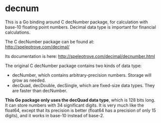 # decnum
This is a Go binding around C decNumber package, for calculation with base-10 floating point numbers.
Decimal data type is important for financial calculations.

The C decNumber package can be found at:
http://speleotrove.com/decimal/

Its documentation is here:
http://speleotrove.com/decimal/decnumber.html

The original C decNumber package contains two kinds of data type:
  - decNumber, which contains arbitrary-precision numbers. Storage will grow as needed.
  - decQuad, decDouble, decSingle, which are fixed-size data types. They are faster than decNumber.
  
__This Go package only uses the decQuad data type__, which is 128 bits long. It can store numbers with 34 significant digits.
It is very much like the float64, except that its precision is better (float64 has a precision of only 15 digits), and it works in base-10 instead of base-2.



